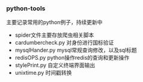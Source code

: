 ### python-tools
主要记录常用的python例子，持续更新中
* spider文件主要存放爬虫相关脚本
* cardumbercheck.py 对身份进行国标验证
* mysqlHander.py mysql常规查询修改，以及sql标题
* redisOPS.py python操作redis的查询和更新操作
* stylePrint.py 自定义终端界面输出
* unixtime.py 时间戳转换
